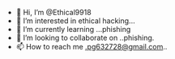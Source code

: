 - 👋 Hi, I’m @Ethical9918
- 👀 I’m interested in ethical hacking...
- 🌱 I’m currently learning ...phishing
- 💞️ I’m looking to collaborate on ..phishing.
- 📫 How to reach me .pg632728@gmail.com..

<!---
Ethical9918/Ethical9918 is a ✨ special ✨ repository because its `README.md` (this file) appears on your GitHub profile.
You can click the Preview link to take a look at your changes.
--->
